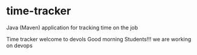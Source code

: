 # time-tracker
Java (Maven) application for tracking time on the job

Time tracker
welcome to devols
Good morning Students!!!
we are working on devops
